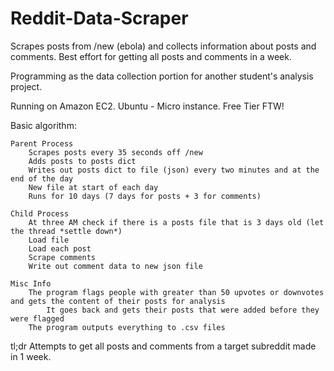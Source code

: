 Reddit-Data-Scraper
===================

Scrapes posts from /new (ebola) and collects information about posts and comments. Best effort for getting all posts and comments in a week.

Programming as the data collection portion for another student's analysis project.

Running on Amazon EC2. Ubuntu - Micro instance. Free Tier FTW!

Basic algorithm:

	Parent Process
		Scrapes posts every 35 seconds off /new
		Adds posts to posts dict
		Writes out posts dict to file (json) every two minutes and at the end of the day
		New file at start of each day
		Runs for 10 days (7 days for posts + 3 for comments)

	Child Process
		At three AM check if there is a posts file that is 3 days old (let the thread *settle down*)
		Load file
		Load each post
		Scrape comments
		Write out comment data to new json file

	Misc Info
		The program flags people with greater than 50 upvotes or downvotes and gets the content of their posts for analysis
			It goes back and gets their posts that were added before they were flagged
		The program outputs everything to .csv files
	

tl;dr Attempts to get all posts and comments from a target subreddit made in 1 week.
